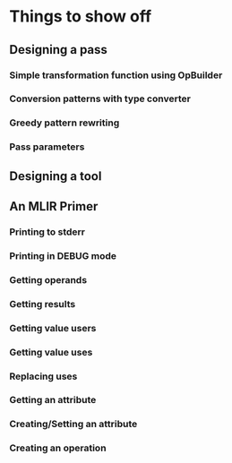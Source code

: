# Things to show off

## Designing a pass

### Simple transformation function using OpBuilder
### Conversion patterns with type converter
### Greedy pattern rewriting
### Pass parameters

## Designing a tool

## An MLIR Primer

### Printing to stderr
### Printing in DEBUG mode
### Getting operands
### Getting results
### Getting value users
### Getting value uses
### Replacing uses
### Getting an attribute
### Creating/Setting an attribute
### Creating an operation